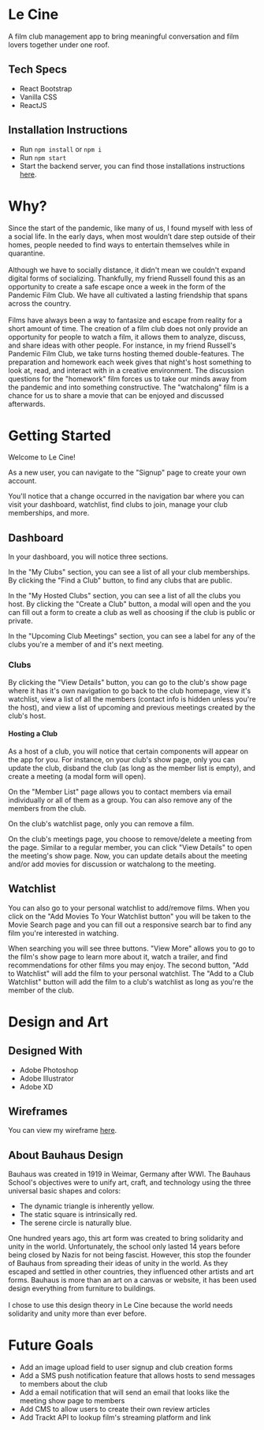 <h1 id="le-cine">Le Cine</h1>
A film club management app to bring meaningful conversation and film lovers together under one roof.

<h2 id="tech-specs">Tech Specs</h2>

- React Bootstrap
- Vanilla CSS
- ReactJS
<!-- - GitKraken GloBoards for project management -->

<h2 id="installation">Installation Instructions</h2>

- Run `npm install` or `npm i`
- Run `npm start`
- Start the backend server, you can find those installations instructions <a href="https://github.com/abeciana1/le-cine-backend">here</a>.

<h1 id="why">Why?</h1>
Since the start of the pandemic, like many of us, I found myself with less of a social life. In the early days, when most wouldn’t dare step outside of their homes, people needed to find ways to entertain themselves while in quarantine.
<br />
<br />
Although we have to socially distance, it didn't mean we couldn't expand digital forms of socializing. Thankfully, my friend Russell found this as an opportunity to create a safe escape once a week in the form of the Pandemic Film Club. We have all cultivated a lasting friendship that spans across the country.
<br />
<br />
Films have always been a way to fantasize and escape from reality for a short amount of time. The creation of a film club does not only provide an opportunity for people to watch a film, it allows them to analyze, discuss, and share ideas with other people. For instance, in my friend Russell's Pandemic Film Club, we take turns hosting themed double-features. The preparation and homework each week gives that night's host something to look at, read, and interact with in a creative environment. The discussion questions for the "homework" film forces us to take our minds away from the pandemic and into something constructive. The "watchalong" film is a chance for us to share a movie that can be enjoyed and discussed afterwards.

<h1 id="getting-started">Getting Started</h1>

Welcome to Le Cine!

As a new user, you can navigate to the "Signup" page to create your own account.

You'll notice that a change occurred in the navigation bar where you can visit your dashboard, watchlist, find clubs to join, manage your club memberships, and more.

<h2 id="dashboard">Dashboard</h2>

In your dashboard, you will notice three sections.

In the "My Clubs" section, you can see a list of all your club memberships. By clicking the "Find a Club" button, to find any clubs that are public.

In the "My Hosted Clubs" section, you can see a list of all the clubs you host. By clicking the "Create a Club" button, a modal will open and the you can fill out a form to create a club as well as choosing if the club is public or private.

In the "Upcoming Club Meetings" section, you can see a label for any of the clubs you're a member of and it's next meeting.

<h3>Clubs</h3>

By clicking the "View Details" button, you can go to the club's show page where it has it's own navigation to go back to the club homepage, view it's watchlist, view a list of all the members (contact info is hidden unless you're the host), and view a list of upcoming and previous meetings created by the club's host.

<h4>Hosting a Club</h4>

As a host of a club, you will notice that certain components will appear on the app for you. For instance, on your club's show page, only you can update the club, disband the club (as long as the member list is empty), and create a meeting (a modal form will open).

On the "Member List" page allows you to contact members via email individually or all of them as a group. You can also remove any of the members from the club.

On the club's watchlist page, only you can remove a film.

On the club's meetings page, you choose to remove/delete a meeting from the page. Similar to a regular member, you can click "View Details" to open the meeting's show page. Now, you can update details about the meeting and/or add movies for discussion or watchalong to the meeting.

<h2 id="watchlist">Watchlist</h2>

You can also go to your personal watchlist to add/remove films. When you click on the "Add Movies To Your Watchlist button" you will be taken to the Movie Search page and you can fill out a responsive search bar to find any film you're interested in watching.

When searching you will see three buttons. "View More" allows you to go to the film's show page to learn more about it, watch a trailer, and find recommendations for other films you may enjoy. The second button, "Add to Watchlist" will add the film to your personal watchlist. The "Add to a Club Watchlist" button will add the film to a club's watchlist as long as you're the member of the club.

<h1 id="design-art">Design and Art</h1>

<h2 id="designed-with">Designed With</h2>

- Adobe Photoshop
- Adobe Illustrator
- Adobe XD

<h2 id="wireframes">Wireframes</h2>

You can view my wireframe <a href="https://xd.adobe.com/view/c347cd9b-3254-4f38-bb39-312baee02ed4-9614/screen/8fe553df-8f31-49b9-bd79-18e607f57aaf?fullscreen" alt="Le Cine Wireframes">here</a>.

<h2 id="bauhaus">About Bauhaus Design</h2>

Bauhaus was created in 1919 in Weimar, Germany after WWI. The Bauhaus School's objectives were to unify art, craft, and technology using the three universal basic shapes and colors:

<ul>
    <li>The dynamic triangle is inherently yellow.</li>
    <li>The static square is intrinsically red.</li>
    <li>The serene circle is naturally blue.</li>
</ul>

One hundred years ago, this art form was created to bring solidarity and unity in the world. Unfortunately, the school only lasted 14 years before being closed by Nazis for not being fascist. However, this stop the founder of Bauhaus from spreading their ideas of unity in the world. As they escaped and settled in other countries, they influenced other artists and art forms. Bauhaus is more than an art on a canvas or website, it has been used design everything from furniture to buildings.
<br />
<br />
I chose to use this design theory in Le Cine because the world needs solidarity and unity more than ever before. 

<h1 id="future-goals">Future Goals</h1>

- Add an image upload field to user signup and club creation forms
- Add a SMS push notification feature that allows hosts to send messages to members about the club
- Add a email notification that will send an email that looks like the meeting show page to members
- Add CMS to allow users to create their own review articles
- Add Trackt API to lookup film's streaming platform and link
